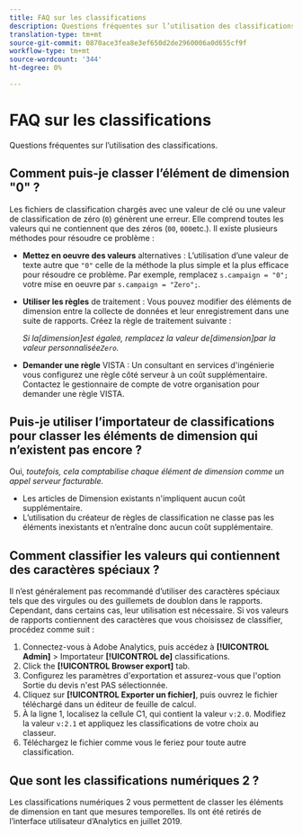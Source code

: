 ```yaml
---
title: FAQ sur les classifications
description: Questions fréquentes sur l’utilisation des classifications.
translation-type: tm+mt
source-git-commit: 0870ace3fea8e3ef650d2de2960006a0d655cf9f
workflow-type: tm+mt
source-wordcount: '344'
ht-degree: 0%

---
```



# FAQ sur les classifications

Questions fréquentes sur l’utilisation des classifications.

## Comment puis-je classer l’élément de dimension &quot;0&quot; ?

Les fichiers de classification chargés avec une valeur de clé ou une valeur de classification de zéro (`0`) génèrent une erreur. Elle comprend toutes les valeurs qui ne contiennent que des zéros (`00`, `000`etc.). Il existe plusieurs méthodes pour résoudre ce problème :

* **Mettez en oeuvre des valeurs** alternatives : L’utilisation d’une valeur de texte autre que `"0"` celle de la méthode la plus simple et la plus efficace pour résoudre ce problème. Par exemple, remplacez `s.campaign = "0";` votre mise en oeuvre par `s.campaign = "Zero";`.

* **Utiliser les règles** de traitement : Vous pouvez modifier des éléments de dimension entre la collecte de données et leur enregistrement dans une suite de rapports. Créez la règle de traitement suivante :

   *Si la[dimension]est égale`0`, remplacez la valeur de[dimension]par la valeur personnalisée`Zero`.*

* **Demander une règle** VISTA : Un consultant en services d&#39;ingénierie vous configurez une règle côté serveur à un coût supplémentaire. Contactez le gestionnaire de compte de votre organisation pour demander une règle VISTA.

## Puis-je utiliser l’importateur de classifications pour classer les éléments de dimension qui n’existent pas encore ?

Oui, *toutefois, cela comptabilise chaque élément de dimension comme un appel serveur facturable.*

* Les articles de Dimension existants n&#39;impliquent aucun coût supplémentaire.
* L’utilisation du créateur de règles de classification ne classe pas les éléments inexistants et n’entraîne donc aucun coût supplémentaire.

## Comment classifier les valeurs qui contiennent des caractères spéciaux ?

Il n’est généralement pas recommandé d’utiliser des caractères spéciaux tels que des virgules ou des guillemets de doublon dans le rapports. Cependant, dans certains cas, leur utilisation est nécessaire. Si vos valeurs de rapports contiennent des caractères que vous choisissez de classifier, procédez comme suit :

1. Connectez-vous à Adobe Analytics, puis accédez à **[!UICONTROL Admin]** > Importateur **[!UICONTROL de]** classifications.
2. Click the **[!UICONTROL Browser export]** tab.
3. Configurez les paramètres d&#39;exportation et assurez-vous que l&#39;option Sortie du devis n&#39;est PAS sélectionnée.
4. Cliquez sur **[!UICONTROL Exporter un fichier]**, puis ouvrez le fichier téléchargé dans un éditeur de feuille de calcul.
5. À la ligne 1, localisez la cellule C1, qui contient la valeur `v:2.0`. Modifiez la valeur `v:2.1` et appliquez les classifications de votre choix au classeur.
6. Téléchargez le fichier comme vous le feriez pour toute autre classification.

## Que sont les classifications numériques 2 ?

Les classifications numériques 2 vous permettent de classer les éléments de dimension en tant que mesures temporelles. Ils ont été retirés de l’interface utilisateur d’Analytics en juillet 2019.
